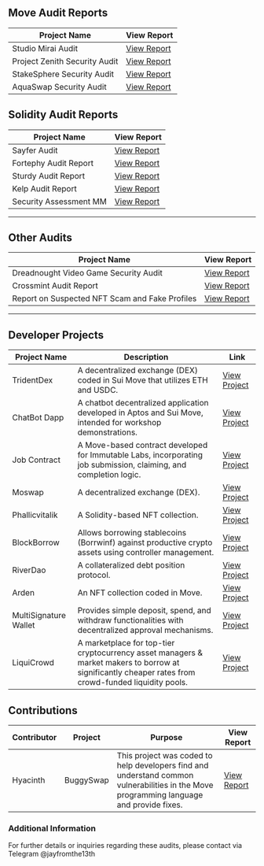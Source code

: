 ## Move Audit Reports

| Project Name                 | View Report                                                                       |
|------------------------------|-----------------------------------------------------------------------------------|
| Studio Mirai Audit           | [View Report](https://github.com/Jayfromthe13th/Studio-Miria-audit)                |
| Project Zenith Security Audit| [View Report](https://github.com/Jayfromthe13th/Project-Zenith-Security-Audit-Report) |
| StakeSphere Security Audit   | [View Report](https://github.com/Jayfromthe13th/StakeSphere-stealth-)              |
| AquaSwap Security Audit      | [View Report](https://github.com/Jayfromthe13th/AuquaSwap-Audit-)                  |

## Solidity Audit Reports

| Project Name | View Report |
|--------------|-------------|
| Sayfer Audit | [View Report](https://github.com/Jayfromthe13th/SayferCTF) |
| Fortephy Audit Report | [View Report](https://github.com/Jayfromthe13th/Fortephy-Audit-Report) |
| Sturdy Audit Report | [View Report](https://github.com/Jayfromthe13th/Sturdy-Audit-Report) |
| Kelp Audit Report | [View Report](https://github.com/Jayfromthe13th/Kelp.DAO-) |
| Security Assessment MM | [View Report](https://github.com/Jayfromthe13th/Security_Assessment) |

---

## Other Audits

| Project Name | View Report |
|--------------|-------------|
| Dreadnought Video Game Security Audit | [View Report](https://github.com/Jayfromthe13th/Dreadnought-Video-Game-Security-Audit) |
| Crossmint Audit Report | [View Report](https://github.com/Jayfromthe13th/Crossmint-Audit-Report-) |
| Report on Suspected NFT Scam and Fake Profiles | [View Report](https://github.com/Jayfromthe13th/Report-Investigating-Suspected-NFT-Scam-and-Identifying-the-Use-of-Fake-Profiles) |

---

## Developer Projects

| Project Name    | Description                                                                                                                      | Link |
|-----------------|----------------------------------------------------------------------------------------------------------------------------------|------|
| TridentDex      | A decentralized exchange (DEX) coded in Sui Move that utilizes ETH and USDC.                                                     | [View Project](https://github.com/Jayfromthe13th/TridentDex) |
| ChatBot Dapp    | A chatbot decentralized application developed in Aptos and Sui Move, intended for workshop demonstrations.                        | [View Project](https://github.com/Jayfromthe13th/ChatBot_Dapp) |
| Job Contract    | A Move-based contract developed for Immutable Labs, incorporating job submission, claiming, and completion logic.                | [View Project](https://github.com/Jayfromthe13th/Job) |
| Moswap          | A decentralized exchange (DEX).                                                                                                  | [View Project](https://github.com/Jayfromthe13th/Moswap) |
| Phallicvitalik  | A Solidity-based NFT collection.                                                                                                 | [View Project](https://github.com/Jayfromthe13th/phallicvitalik) |
| BlockBorrow     | Allows borrowing stablecoins (Borrwinf) against productive crypto assets using controller management.                            | [View Project](https://github.com/Jayfromthe13th/BlockBorrow) |
| RiverDao        | A collateralized debt position protocol.                                                                                         | [View Project](https://github.com/Jayfromthe13th/riverdao-cdp) |
| Arden           | An NFT collection coded in Move.                                                                                                 | [View Project](https://github.com/Jayfromthe13th/Arden.move/blob/Wallet/kn.move) |
| MultiSignature Wallet | Provides simple deposit, spend, and withdraw functionalities with decentralized approval mechanisms.                       | [View Project](https://github.com/Jayfromthe13th/MultiSignature-Wallet-) |
| LiquiCrowd      | A marketplace for top-tier cryptocurrency asset managers & market makers to borrow at significantly cheaper rates from crowd-funded liquidity pools. | [View Project](https://github.com/Jayfromthe13th/LiquiCrowd/tree/main) |

## Contributions

| Contributor | Project     | Purpose                                                                                      | View Report                                                                 |
|-------------|-------------|----------------------------------------------------------------------------------------------|-----------------------------------------------------------------------------|
| Hyacinth    | BuggySwap   | This project was coded to help developers find and understand common vulnerabilities in the Move programming language and provide fixes. | [View Report](https://github.com/Jayfromthe13th/BuggySwap-Move-Audit-Report) |

### Additional Information

For further details or inquiries regarding these audits, please contact via Telegram @jayfromthe13th
